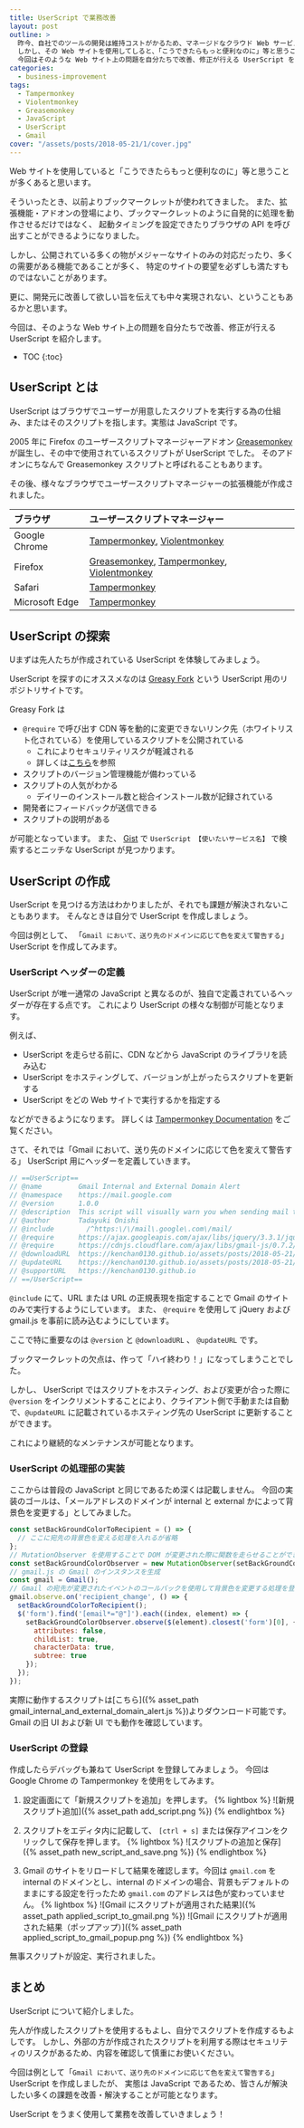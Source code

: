 ```yaml
---
title: UserScript で業務改善
layout: post
outline: >
  昨今、自社でのツールの開発は維持コストがかるため、マネージドなクラウド Web サービスを使用することが多くなってきています。
  しかし、その Web サイトを使用してしると、「こうできたらもっと便利なのに」等と思うことも多々あります。
  今回はそのような Web サイト上の問題を自分たちで改善、修正が行える UserScript を紹介します。
categories:
  - business-improvement
tags:
  - Tampermonkey
  - Violentmonkey
  - Greasemonkey
  - JavaScript
  - UserScript
  - Gmail
cover: "/assets/posts/2018-05-21/1/cover.jpg"
---
```


Web サイトを使用していると「こうできたらもっと便利なのに」等と思うことが多くあると思います。

そういったとき、以前よりブックマークレットが使われてきました。
また、拡張機能・アドオンの登場により、ブックマークレットのように自発的に処理を動作させるだけではなく、
起動タイミングを設定できたりブラウザの API を呼び出すことができるようになりました。

しかし、公開されている多くの物がメジャーなサイトのみの対応だったり、多くの需要がある機能であることが多く、
特定のサイトの要望を必ずしも満たすものではないことがあります。

更に、開発元に改善して欲しい旨を伝えても中々実現されない、ということもあるかと思います。

今回は、そのような Web サイト上の問題を自分たちで改善、修正が行える UserScript を紹介します。

* TOC
{:toc}

## UserScript とは

UserScript はブラウザでユーザーが用意したスクリプトを実行する為の仕組み、またはそのスクリプトを指します。実態は JavaScript です。

2005 年に Firefox のユーザースクリプトマネージャーアドオン [Greasemonkey](https://addons.mozilla.org/ja/firefox/addon/greasemonkey/) が誕生し、その中で使用されているスクリプトが UserScript でした。
そのアドオンにちなんで Greasemonkey スクリプトと呼ばれることもあります。

その後、様々なブラウザでユーザースクリプトマネージャーの拡張機能が作成されました。

| ブラウザ       | ユーザースクリプトマネージャー                                                                                                                                                                                                   |
|:---------------|:---------------------------------------------------------------------------------------------------------------------------------------------------------------------------------------------------------------------------------|
| Google Chrome  | [Tampermonkey](https://chrome.google.com/webstore/detail/tampermonkey/dhdgffkkebhmkfjojejmpbldmpobfkfo), [Violentmonkey](https://chrome.google.com/webstore/detail/violentmonkey/jinjaccalgkegednnccohejagnlnfdag)               |
| Firefox        | [Greasemonkey](https://addons.mozilla.org/ja/firefox/addon/greasemonkey/), [Tampermonkey](https://addons.mozilla.org/ja/firefox/addon/tampermonkey/), [Violentmonkey](https://addons.mozilla.org/ja/firefox/addon/tampermonkey/) |
| Safari         | [Tampermonkey](http://tampermonkey.net/?browser=safari)                                                                                                                                                                          |
| Microsoft Edge | [Tampermonkey](http://tampermonkey.net/?browser=edge)                                                                                                                                                                            |

## UserScript の探索

Uまずは先人たちが作成されている UserScript を体験してみましょう。

UserScript を探すのにオススメなのは [Greasy Fork](https://greasyfork.org/) という UserScript 用のリポジトリサイトです。

Greasy Fork は

- `@require` で呼び出す CDN 等を動的に変更できないリンク先（ホワイトリスト化されている）を使用しているスクリプトを公開されている
  - これによりセキュリティリスクが軽減される
  - 詳しくは[こちら](https://greasyfork.org/help/external-scripts)を参照
- スクリプトのバージョン管理機能が備わっている
- スクリプトの人気がわかる
  - デイリーのインストール数と総合インストール数が記録されている
- 開発者にフィードバックが送信できる
- スクリプトの説明がある

が可能となっています。
また、 [Gist](https://gist.github.com/) で `UserScript 【使いたいサービス名】` で検索するとニッチな UserScript が見つかります。

## UserScript の作成

UserScript を見つける方法はわかりましたが、それでも課題が解決されないこともあります。
そんなときは自分で UserScript を作成しましょう。

今回は例として、 「`Gmail において、送り先のドメインに応じて色を変えて警告する`」 UserScript を作成してみます。

### UserScript ヘッダーの定義

UserScript が唯一通常の JavaScript と異なるのが、独自で定義されているヘッダーが存在する点です。
これにより UserScript の様々な制御が可能となります。

例えば、

- UserScript を走らせる前に、CDN などから JavaScript のライブラリを読み込む
- UserScript をホスティングして、バージョンが上がったらスクリプトを更新する
- UserScript をどの Web サイトで実行するかを指定する

などができるようになります。
詳しくは [Tampermonkey Documentation](http://tampermonkey.net/documentation.php) をご覧ください。

さて、それでは「Gmail において、送り先のドメインに応じて色を変えて警告する」 UserScript 用にヘッダーを定義していきます。

```js
// ==UserScript==
// @name         Gmail Internal and External Domain Alert
// @namespace    https://mail.google.com
// @version      1.0.0
// @description  This script will visually warn you when sending mail to other than the regulated domain in Gmail.
// @author       Tadayuki Onishi
// @include        /^https:\/\/mail\.google\.com\/mail/
// @require      https://ajax.googleapis.com/ajax/libs/jquery/3.3.1/jquery.min.js
// @require      https://cdnjs.cloudflare.com/ajax/libs/gmail-js/0.7.2/gmail.min.js
// @downloadURL  https://kenchan0130.github.io/assets/posts/2018-05-21/1/gmail_internal_and_external_domain_alert.js
// @updateURL    https://kenchan0130.github.io/assets/posts/2018-05-21/1/gmail_internal_and_external_domain_alert.js
// @supportURL   https://kenchan0130.github.io
// ==/UserScript==
```

`@include` にて、URL または URL の正規表現を指定することで Gmail のサイトのみで実行するようにしています。
また、 `@require` を使用して jQuery および gmail.js を事前に読み込むようにしています。

ここで特に重要なのは `@version` と `@downloadURL` 、 `@updateURL` です。

ブックマークレットの欠点は、作って「ハイ終わり！」になってしまうことでした。

しかし、 UserScript ではスクリプトをホスティング、および変更が合った際に `@version` をインクリメントすることにより、クライアント側で手動または自動で、`@updateURL` に記載されているホスティング先の UserScript に更新することができます。

これにより継続的なメンテナンスが可能となります。

### UserScript の処理部の実装

ここからは普段の JavaScript と同じであるため深くは記載しません。
今回の実装のゴールは、「メールアドレスのドメインが internal と external かによって背景色を変更する」としてみました。

```js
const setBackGroundColorToRecipient = () => {
  // ここに宛先の背景色を変える処理を入れるが省略
};
// MutationObserver を使用することで DOM が変更された際に関数を走らせることができる
const setBackGroundColorObserver = new MutationObserver(setBackGroundColorToRecipient);
// gmail.js の Gmail のインスタンスを生成
const gmail = Gmail();
// Gmail の宛先が変更されたイベントのコールバックを使用して背景色を変更する処理を登録する
gmail.observe.on('recipient_change', () => {
  setBackGroundColorToRecipient();
  $('form').find('[email*="@"]').each((index, element) => {
    setBackGroundColorObserver.observe($(element).closest('form')[0], {
      attributes: false,
      childList: true,
      characterData: true,
      subtree: true
    });
  });
});
```

実際に動作するスクリプトは[こちら]({% asset_path gmail_internal_and_external_domain_alert.js %})よりダウンロード可能です。
Gmail の旧 UI および新 UI でも動作を確認しています。

### UserScript の登録

作成したらデバッグも兼ねて UserScript を登録してみましょう。
今回は Google Chrome の Tampermonkey を使用をしてみます。

1. 設定画面にて「新規スクリプトを追加」を押します。
{% lightbox %}
![新規スクリプト追加]({% asset_path add_script.png %})
{% endlightbox %}

2. スクリプトをエディタ内に記載して、 `[ctrl + s]` または保存アイコンをクリックして保存を押します。
{% lightbox %}
![スクリプトの追加と保存]({% asset_path new_script_and_save.png %})
{% endlightbox %}

3. Gmail のサイトをリロードして結果を確認します。今回は `gmail.com` を internal のドメインとし、internal のドメインの場合、背景もデフォルトのままにする設定を行ったため `gmail.com` のアドレスは色が変わっていません。
{% lightbox %}
![Gmail にスクリプトが適用された結果]({% asset_path applied_script_to_gmail.png %})
![Gmail にスクリプトが適用された結果（ポップアップ）]({% asset_path applied_script_to_gmail_popup.png %})
{% endlightbox %}

無事スクリプトが設定、実行されました。

## まとめ

UserScript について紹介しました。

先人が作成したスクリプトを使用するもよし、自分でスクリプトを作成するもよしです。
しかし、外部の方が作成されたスクリプトを利用する際はセキュリティのリスクがあるため、内容を確認して慎重にお使いください。

今回は例として「`Gmail において、送り先のドメインに応じて色を変えて警告する`」 UserScript を作成しましたが、
実態は JavaScript であるため、皆さんが解決したい多くの課題を改善・解決することが可能となります。

UserScript をうまく使用して業務を改善していきましょう！
